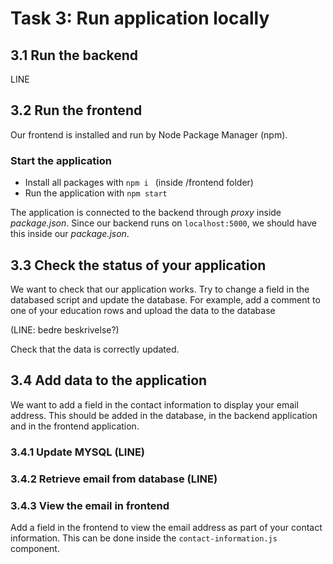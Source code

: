 # Task 3: Run application locally


## 3.1 Run the backend

LINE

## 3.2 Run the frontend 

Our frontend is installed and run by Node Package Manager (npm). 


### Start the application
 - Install all packages with `npm i ` (inside /frontend folder)
 - Run the application with `npm start`

The application is connected to the backend through *proxy* inside *package.json*. 
Since our backend runs on `localhost:5000`, we should have this inside our *package.json*.

## 3.3 Check the status of your application
We want to check that our application works. Try to change a field in the databased script and update the database. 
For example, add a comment to one of your education rows and upload the data to the database 

(LINE: bedre beskrivelse?)

Check that the data is correctly updated.   


## 3.4 Add data to the application
We want to add a field in the contact information to display your email address.
This should be added in the database, in the backend application and in the frontend application.  

### 3.4.1 Update MYSQL (LINE)

### 3.4.2 Retrieve email from database (LINE)

### 3.4.3 View the email in frontend
Add a field in the frontend to view the email address as part of your contact information. 
This can be done inside the `contact-information.js` component. 
